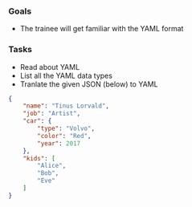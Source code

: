 
### Goals
- The trainee will get familiar with the YAML format

### Tasks
- Read about YAML
- List all the YAML data types
- Tranlate the given JSON (below) to YAML

```json
{
    "name": "Tinus Lorvald",
    "job": "Artist",
    "car": {
        "type": "Volvo",
        "color": "Red",
        "year": 2017
    },
    "kids": [
        "Alice",
        "Bob",
        "Eve"
    ]
}
```
